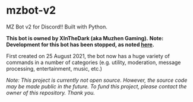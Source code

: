 # mzbot-v2
MZ Bot v2 for Discord!! Built with Python.

**This bot is owned by XInTheDark (aka Muzhen Gaming).**
**Note: Development for this bot has been stopped, as noted [here](https://github.com/XInTheDark/mzbot-v2/issues/7).**

First created on 25 August 2021, the bot now has a huge variety of commands in a number of categories (e.g. utility, moderation, message processing, entertainment, music, etc.)

*Note: This project is currently not open source. However, the source code may be made public in the future.
To fund this project, please contact the owner of this repository. Thank you.*
